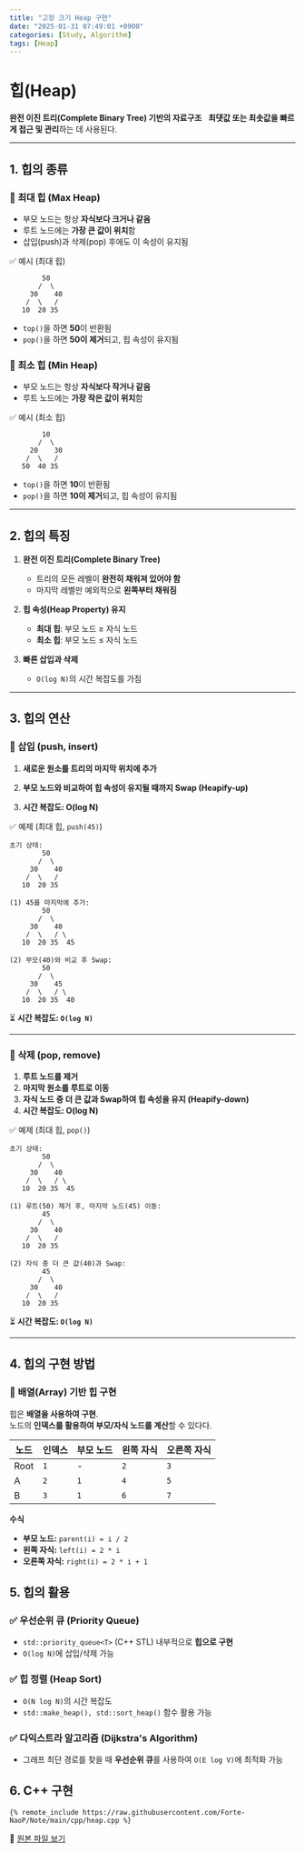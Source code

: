 ```yaml
---
title: "고정 크기 Heap 구현"
date: "2025-01-31 07:49:01 +0900"
categories: [Study, Algorithm]
tags: [Heap]
---
```


# **힙(Heap)**  
**완전 이진 트리(Complete Binary Tree) 기반의 자료구조** &nbsp;
**최댓값 또는 최솟값을 빠르게 접근 및 관리**하는 데 사용된다.

---

## **1. 힙의 종류**

### 🔹 **최대 힙 (Max Heap)**

- 부모 노드는 항상 **자식보다 크거나 같음**
- 루트 노드에는 **가장 큰 값이 위치**함
- 삽입(push)과 삭제(pop) 후에도 이 속성이 유지됨

✅ 예시 (최대 힙)  

```
        50
       /  \
     30    40
    /  \   /
   10  20 35
```

- `top()`을 하면 **50**이 반환됨
- `pop()`을 하면 **50이 제거**되고, 힙 속성이 유지됨

### 🔹 **최소 힙 (Min Heap)**

- 부모 노드는 항상 **자식보다 작거나 같음**
- 루트 노드에는 **가장 작은 값이 위치**함

✅ 예시 (최소 힙)  

```
        10
       /  \
     20    30
    /  \   /
   50  40 35
```

- `top()`을 하면 **10**이 반환됨
- `pop()`을 하면 **10이 제거**되고, 힙 속성이 유지됨

---

## **2. 힙의 특징**

1. **완전 이진 트리(Complete Binary Tree)**
   - 트리의 모든 레벨이 **완전히 채워져 있어야 함**
   - 마지막 레벨만 예외적으로 **왼쪽부터 채워짐**

2. **힙 속성(Heap Property) 유지**
   - **최대 힙**: 부모 노드 ≥ 자식 노드  
   - **최소 힙**: 부모 노드 ≤ 자식 노드  

3. **빠른 삽입과 삭제**
   - `O(log N)`의 시간 복잡도를 가짐

---

## **3. 힙의 연산**

### 🔹 **삽입 (push, insert)**

1. **새로운 원소를 트리의 마지막 위치에 추가**

2. **부모 노드와 비교하여 힙 속성이 유지될 때까지 Swap (Heapify-up)**
3. **시간 복잡도: O(log N)**

✅ 예제 (최대 힙, `push(45)`)

```
초기 상태:
        50
       /  \
     30    40
    /  \   /
   10  20 35

(1) 45를 마지막에 추가:
        50
       /  \
     30    40
    /  \   / \
   10  20 35  45

(2) 부모(40)와 비교 후 Swap:
        50
       /  \
     30    45
    /  \   / \
   10  20 35  40
```

⏳ **시간 복잡도: `O(log N)`**

---

### 🔹 **삭제 (pop, remove)**

1. **루트 노드를 제거**
2. **마지막 원소를 루트로 이동**
3. **자식 노드 중 더 큰 값과 Swap하여 힙 속성을 유지 (Heapify-down)**
4. **시간 복잡도: O(log N)**

✅ 예제 (최대 힙, `pop()`)

```
초기 상태:
        50
       /  \
     30    40
    /  \   / \
   10  20 35  45

(1) 루트(50) 제거 후, 마지막 노드(45) 이동:
        45
       /  \
     30    40
    /  \   /
   10  20 35

(2) 자식 중 더 큰 값(40)과 Swap:
        45
       /  \
     30    40
    /  \   /
   10  20 35
```

⏳ **시간 복잡도: `O(log N)`**

---

## **4. 힙의 구현 방법**

### 🔹 **배열(Array) 기반 힙 구현**

힙은 **배열을 사용하여 구현**.  
노드의 **인덱스를 활용하여 부모/자식 노드를 계산**할 수 있다다.

| 노드 | 인덱스 | 부모 노드 | 왼쪽 자식 | 오른쪽 자식 |
|------|--------|----------|-----------|------------|
| Root | `1` | - | `2` | `3` |
| A    | `2` | `1` | `4` | `5` |
| B    | `3` | `1` | `6` | `7` |

**수식**

- **부모 노드:** `parent(i) = i / 2`
- **왼쪽 자식:** `left(i) = 2 * i`
- **오른쪽 자식:** `right(i) = 2 * i + 1`

## **5. 힙의 활용**

### ✅ **우선순위 큐 (Priority Queue)**

- `std::priority_queue<T>` (C++ STL) 내부적으로 **힙으로 구현**
- `O(log N)`에 삽입/삭제 가능

### ✅ **힙 정렬 (Heap Sort)**

- `O(N log N)`의 시간 복잡도
- `std::make_heap(), std::sort_heap()` 함수 활용 가능

### ✅ **다익스트라 알고리즘 (Dijkstra's Algorithm)**

- 그래프 최단 경로를 찾을 때 **우선순위 큐**를 사용하여 `O(E log V)`에 최적화 가능

## **6. C++ 구현**

```{{ "cpp" }}
{% remote_include https://raw.githubusercontent.com/Forte-NaoP/Note/main/cpp/heap.cpp %}
```
<p>🔗 <a href="https://github.com/Forte-NaoP/Note/blob/main/cpp/heap.cpp" target="_blank">원본 파일 보기</a></p>
